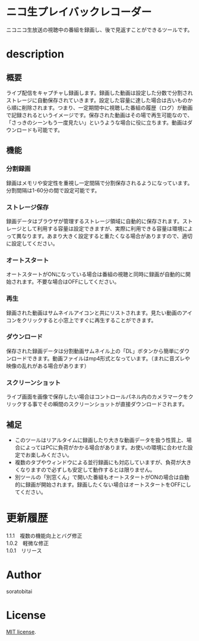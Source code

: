 # ニコ生プレイバックレコーダー
ニコニコ生放送の視聴中の番組を録画し、後で見返すことができるツールです。 

# description

## 概要
ライブ配信をキャプチャし録画します。録画した動画は設定した分数で分割されストレージに自動保存されていきます。設定した容量に達した場合は古いものから順に削除されます。つまり、一定期間中に視聴した番組の履歴（ログ）が動画で記録されるというイメージです。保存された動画はその場で再生可能なので、「さっきのシーンもう一度見たい」というような場合に役に立ちます。動画はダウンロードも可能です。

## 機能

### 分割録画
録画はメモリや安定性を重視し一定間隔で分割保存されるようになっています。分割間隔は1-60分の間で設定可能です。

### ストレージ保存
録画データはブラウザが管理するストレージ領域に自動的に保存されます。ストレージとして利用する容量は設定できますが、実際に利用できる容量は環境によって異なります。あまり大きく設定すると重たくなる場合がありますので、適切に設定してください。

### オートスタート
オートスタートがONになっている場合は番組の視聴と同時に録画が自動的に開始されます。不要な場合はOFFにしてください。

### 再生
録画された動画はサムネイルアイコンと共にリストされます。見たい動画のアイコンをクリックすると小窓上ですぐに再生することができます。

### ダウンロード
保存された録画データは分割動画サムネイル上の「DL」ボタンから簡単にダウンロードできます。動画ファイルはmp4形式となっています。（まれに音ズレや映像の乱れがある場合があります）

### スクリーンショット
ライブ画面を画像で保存したい場合はコントロールパネル内のカメラマークをクリックする事でその瞬間のスクリーンショットが直接ダウンロードされます。

## 補足
- このツールはリアルタイムに録画したり大きな動画データを扱う性質上、場合によってはPCに負荷がかかる場合があります。お使いの環境に合わせた設定でお楽しみください。
- 複数のタブやウィンドウによる並行録画にも対応していますが、負荷が大きくなりますので必ずしも安定して動作するとは限りません。
- 別ツールの「別窓くん」で開いた番組もオートスタートがONの場合は自動的に録画が開始されます。録画したくない場合はオートスタートをOFFにしてください。
  
# 更新履歴
1.1.1　複数の機能向上とバグ修正  
1.0.2　軽微な修正  
1.0.1　リリース  

# Author
soratobitai

# License
[MIT license](https://en.wikipedia.org/wiki/MIT_License).